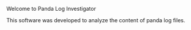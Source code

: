Welcome to Panda Log Investigator

This software was developed to analyze the content of panda log files.

